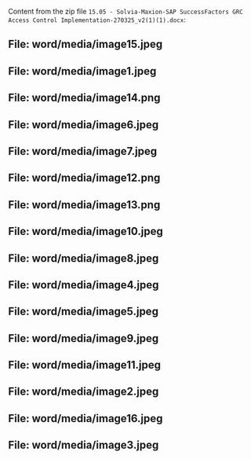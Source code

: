Content from the zip file `15.05 - Solvia-Maxion-SAP SuccessFactors GRC Access Control Implementation-270325_v2(1)(1).docx`:

## File: word/media/image15.jpeg

## File: word/media/image1.jpeg

## File: word/media/image14.png

## File: word/media/image6.jpeg

## File: word/media/image7.jpeg

## File: word/media/image12.png

## File: word/media/image13.png

## File: word/media/image10.jpeg

## File: word/media/image8.jpeg

## File: word/media/image4.jpeg

## File: word/media/image5.jpeg

## File: word/media/image9.jpeg

## File: word/media/image11.jpeg

## File: word/media/image2.jpeg

## File: word/media/image16.jpeg

## File: word/media/image3.jpeg